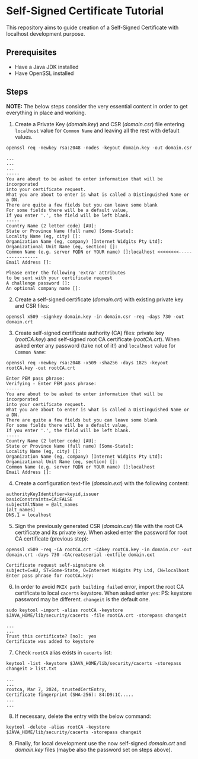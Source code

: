 # Self-Signed Certificate Tutorial
This repository aims to guide creation of a Self-Signed Certificate with localhost development purpose.

## Prerequisites

- Have a Java JDK installed
- Have OpenSSL installed

## Steps

**NOTE:** The below steps consider the very essential content in order to get everything in place and working.

1. Create a Private Key (_domain.key_) and CSR (_domain.csr_) file entering `localhost` value for `Common Name` and leaving all the rest with default values.
```
openssl req -newkey rsa:2048 -nodes -keyout domain.key -out domain.csr
```
```
...
...
...
-----
You are about to be asked to enter information that will be incorporated
into your certificate request.
What you are about to enter is what is called a Distinguished Name or a DN.
There are quite a few fields but you can leave some blank
For some fields there will be a default value,
If you enter '.', the field will be left blank.
-----
Country Name (2 letter code) [AU]:
State or Province Name (full name) [Some-State]:
Locality Name (eg, city) []:
Organization Name (eg, company) [Internet Widgits Pty Ltd]:
Organizational Unit Name (eg, section) []:
Common Name (e.g. server FQDN or YOUR name) []:localhost <<<<<<<<-----------------
Email Address []:

Please enter the following 'extra' attributes
to be sent with your certificate request
A challenge password []:
An optional company name []:
```

2. Create a self-signed certificate (_domain.crt_) with existing private key and CSR files:
```
openssl x509 -signkey domain.key -in domain.csr -req -days 730 -out domain.crt
```

3. Create self-signed certificate authority (CA) files: private key (_rootCA.key_) and self-signed root CA certificate (_rootCA.crt_). When asked enter any password (take not of it!) and `localhost` value for `Common Name`:
```
openssl req -newkey rsa:2048 -x509 -sha256 -days 1825 -keyout rootCA.key -out rootCA.crt
```
```
Enter PEM pass phrase:
Verifying - Enter PEM pass phrase:
-----
You are about to be asked to enter information that will be incorporated
into your certificate request.
What you are about to enter is what is called a Distinguished Name or a DN.
There are quite a few fields but you can leave some blank
For some fields there will be a default value,
If you enter '.', the field will be left blank.
-----
Country Name (2 letter code) [AU]:
State or Province Name (full name) [Some-State]:
Locality Name (eg, city) []:
Organization Name (eg, company) [Internet Widgits Pty Ltd]:
Organizational Unit Name (eg, section) []:
Common Name (e.g. server FQDN or YOUR name) []:localhost
Email Address []:
```

4. Create a configuration text-file (_domain.ext_) with the following content:
```
authorityKeyIdentifier=keyid,issuer
basicConstraints=CA:FALSE
subjectAltName = @alt_names
[alt_names]
DNS.1 = localhost
```

5. Sign the previously generated CSR (_domain.csr_) file with the root CA certificate and its private key. When asked enter the password for root CA certificate (previous step):
```
openssl x509 -req -CA rootCA.crt -CAkey rootCA.key -in domain.csr -out domain.crt -days 730 -CAcreateserial -extfile domain.ext
```
```
Certificate request self-signature ok
subject=C=AU, ST=Some-State, O=Internet Widgits Pty Ltd, CN=localhost
Enter pass phrase for rootCA.key:
```

6. In order to avoid `PKIX path building failed` error, import the root CA certificate to local `cacerts` keystore. When asked enter `yes`:
PS: keystore password may be different. `changeit` is the default one.
```
sudo keytool -import -alias rootCA -keystore $JAVA_HOME/lib/security/cacerts -file rootCA.crt -storepass changeit
```
```
...
...
Trust this certificate? [no]:  yes
Certificate was added to keystore
```

7. Check `rootCA` alias exists in `cacerts` list:
```
keytool -list -keystore $JAVA_HOME/lib/security/cacerts -storepass changeit > list.txt
```
```
...
...
rootca, Mar 7, 2024, trustedCertEntry, 
Certificate fingerprint (SHA-256): 84:D9:1C.....
...
...
```

8. If necessary, delete the entry with the below command:
```
keytool -delete -alias rootCA -keystore $JAVA_HOME/lib/security/cacerts -storepass changeit
```

9. Finally, for local development use the now self-signed _domain.crt_ and _domain.key_ files (maybe also the password set on steps above).

